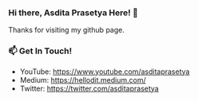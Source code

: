 ### Hi there, Asdita Prasetya Here! 👋

Thanks for visiting my github page. 

### 📫 Get In Touch!
- YouTube: https://www.youtube.com/asditaprasetya
- Medium: https://hellodit.medium.com/
- Twitter: https://twitter.com/asditaprasetya


<!--
**hellodit/hellodit** is a ✨ _special_ ✨ repository because its `README.md` (this file) appears on your GitHub profile.

Here are some ideas to get you started:

- 🔭 I’m currently working on ...
- 🌱 I’m currently learning ...
- 👯 I’m looking to collaborate on ...
- 🤔 I’m looking for help with ...
- 💬 Ask me about ...
- 📫 How to reach me: ...
- 😄 Pronouns: ...
- ⚡ Fun fact: ...
-->
